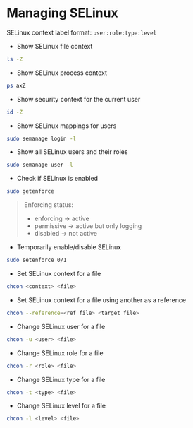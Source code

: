 # Managing SELinux

SELinux context label format: `user:role:type:level`

- Show SELinux file context
```bash
ls -Z
```

- Show SELinux process context
```bash
ps axZ
```

- Show security context for the current user
```bash
id -Z
```

- Show SELinux mappings for users
```bash
sudo semanage login -l
```

- Show all SELinux users and their roles
```bash
sudo semanage user -l
```

- Check if SELinux is enabled
```bash
sudo getenforce
```
> Enforcing status:
>  - enforcing -> active
>  - permissive -> active but only logging
>  - disabled -> not active

- Temporarily enable/disable SELinux
```bash
sudo setenforce 0/1
```

- Set SELinux context for a file
```bash
chcon <context> <file>
```

- Set SELinux context for a file using another as a reference
```bash
chcon --reference=<ref file> <target file>
```

- Change SELinux user for a file
```bash
chcon -u <user> <file>
```

- Change SELinux role for a file
```bash
chcon -r <role> <file>
```

- Change SELinux type for a file
```bash
chcon -t <type> <file>
```

- Change SELinux level for a file
```bash
chcon -l <level> <file>
```
